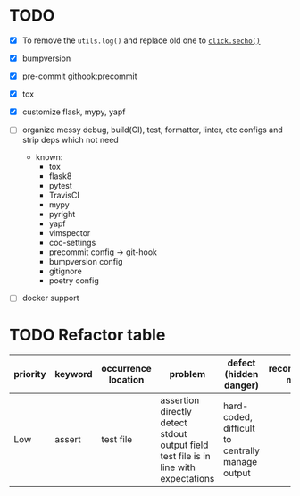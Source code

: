 # TODO
- [x] To remove the `utils.log()` and replace old one to [`click.secho()`](https://click.palletsprojects.com/en/7.x/api/?highlight=secho#click.secho)

- [x] bumpversion
- [x] pre-commit githook:precommit
- [x] tox
- [x] customize flask, mypy, yapf
- [ ] organize messy debug, build(CI), test, formatter, linter, etc configs and strip deps which not need
  - known:
    - tox
    - flask8
    - pytest
    - TravisCI
    - mypy
    - pyright
    - yapf
    - vimspector
    - coc-settings
    - precommit config -> git-hook
    - bumpversion config
    - gitignore
    - poetry config
- [ ] docker support
# TODO Refactor table
| priority | keyword | occurrence location | problem | defect (hidden danger) | reconstruction means | reconstruction may bring improvement | current status | last update date |
|---|---|--- |---|---|---|---|---|---|
| Low  | assert | test file | assertion directly detect stdout output field test file is in line with expectations | hard-coded, difficult to centrally manage output | | | Click Framework Error Output has been organizing | ` 2019-02-15 21:42:48 ` |
